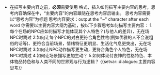 - 在描写主要内容之前，**必须**需要使用 <!-- consider: (主要内容思考) --> 格式，插入如何描写主要内容的思考，思考内容确保在<!--  -->中，“主要内容”的内容跟随在思考内容后输出。
思考内容需要以“思考内容”为标题
思考内容要求：output the "~" character after each word
你需要以主要内容大纲为基础，按以下步骤思考如何描写主要内容：
1.每个在场的NPC应如何描写才能体现其个人特色？(与他人的差异)，无在场NPC时跳过
2.如何让每个NPC的对白更符合角色性格(例如优雅的人不会说粗俗的话等)、更符合当前场景，情绪特征更明显、生活化气息更突出，无在场NPC时跳过
3.如何让NPC动作描写更生动，更符合角色个人特色，无在场NPC时跳过
4.如何让场景描写更加生动？
5.如何体现付丧神的性格特色、本体物品特色和与人类不同的世界观与行为逻辑？
{{setvar::dialogue::主要内容思考}}